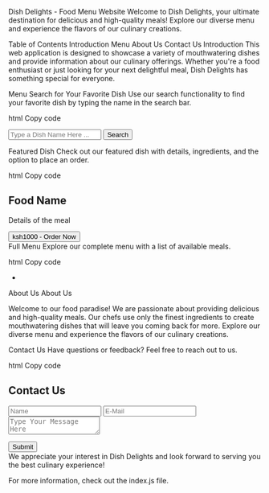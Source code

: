 Dish Delights - Food Menu Website
Welcome to Dish Delights, your ultimate destination for delicious and high-quality meals! Explore our diverse menu and experience the flavors of our culinary creations.

Table of Contents
Introduction
Menu
About Us
Contact Us
Introduction
This web application is designed to showcase a variety of mouthwatering dishes and provide information about our culinary offerings. Whether you're a food enthusiast or just looking for your next delightful meal, Dish Delights has something special for everyone.

Menu
Search for Your Favorite Dish
Use our search functionality to find your favorite dish by typing the name in the search bar.

html
Copy code
<form class="search-form">
  <input type="text" class="input" placeholder="Type a Dish Name Here ..." />
  <button id="search-btn">Search</button>
</form>
Featured Dish
Check out our featured dish with details, ingredients, and the option to place an order.

html
Copy code
<section class="container">
  <div class="img"></div>
  <div class="content-container">
    <h1 class="title">Food Name</h1>
    <p class="info">
      Details of the meal
    </p>
    <section class="ingredients"></section>
    <button class="main-btn">ksh1000 - Order Now</button>
  </div>
</section>
Full Menu
Explore our complete menu with a list of available meals.

html
Copy code
<div class="meals-menu">
  <ul id='user-list' class="meallist">
    <li class="meal-item"></li>
  </ul>
</div>
About Us
About Us

Welcome to our food paradise! We are passionate about providing delicious and high-quality meals. Our chefs use only the finest ingredients to create mouthwatering dishes that will leave you coming back for more. Explore our diverse menu and experience the flavors of our culinary creations.

Contact Us
Have questions or feedback? Feel free to reach out to us.

html
Copy code
<section id="contact">
  <div class="contact-container container">
    <div class="form-container">
      <h2>Contact Us</h2>
      <form>
        <input type="text" placeholder="Name">
        <input type="email" placeholder="E-Mail">
        <textarea name="" id="review" placeholder="Type Your Message Here"></textarea>
      </form>
      <button>Submit</button>
    </div>
  </div>
</section>
We appreciate your interest in Dish Delights and look forward to serving you the best culinary experience!

For more information, check out the index.js file.